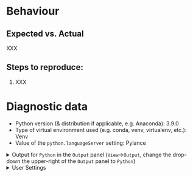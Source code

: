 <!-- Please fill in all XXX markers -->
# Behaviour
## Expected vs. Actual

XXX

## Steps to reproduce:

1. XXX

<!--
**After** creating the issue on GitHub, you can add screenshots and GIFs of what is happening. Consider tools like https://www.cockos.com/licecap/, https://github.com/phw/peek or https://www.screentogif.com/ for GIF creation.
-->

<!-- **NOTE**: Everything below except Python output panel is auto-generated; no editing required. Please do provide Python output panel. -->
# Diagnostic data

-   Python version (& distribution if applicable, e.g. Anaconda): 3.9.0
-   Type of virtual environment used (e.g. conda, venv, virtualenv, etc.): Venv
-   Value of the `python.languageServer` setting: Pylance

<details>

<summary>Output for <code>Python</code> in the <code>Output</code> panel (<code>View</code>→<code>Output</code>, change the drop-down the upper-right of the <code>Output</code> panel to <code>Python</code>)
</summary>

<p>

```
XXX
```

</p>
</details>

<details>

<summary>User Settings</summary>

<p>

```

experiments
• enabled: false
• optInto: []
• optOutFrom: []

venvPath: "<placeholder>"

pipenvPath: "<placeholder>"

```

</p>
</details>
